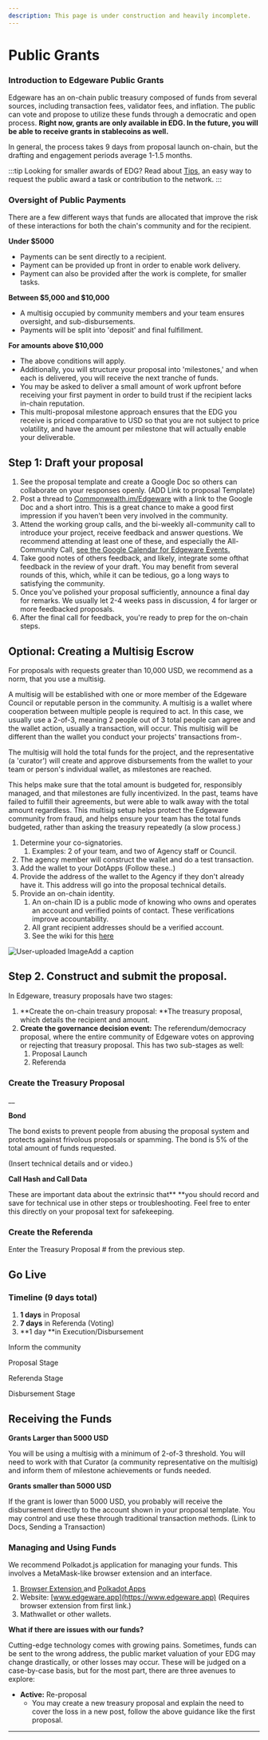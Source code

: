 ```yaml
---
description: This page is under construction and heavily incomplete.
---
```


# Public Grants

### Introduction to Edgeware Public Grants

Edgeware has an on-chain public treasury composed of funds from several sources, including transaction fees, validator fees, and inflation. The public can vote and propose to utilize these funds through a democratic and open process. **Right now, grants are only available in EDG. In the future, you will be able to receive grants in stablecoins as well.**

In general, the process takes 9 days from proposal launch on-chain, but the drafting and engagement periods average 1-1.5 months.

:::tip
Looking for smaller awards of EDG? Read about [Tips,](../edgeware-stack/economics/treasury/tipping-function.md) an easy way to request the public award a task or contribution to the network.
:::

### Oversight of Public Payments

There are a few different ways that funds are allocated that improve the risk of these interactions for both the chain's community and for the recipient.

**Under $5000**

- Payments can be sent directly to a recipient.
- Payment can be provided up front in order to enable work delivery.
- Payment can also be provided after the work is complete, for smaller tasks.

**Between $5,000 and $10,000**

- A multisig occupied by community members and your team ensures oversight, and sub-disbursements.
- Payments will be split into 'deposit' and final fulfillment.

**For amounts above $10,000**

- The above conditions will apply.
- Additionally, you will structure your proposal into 'milestones,' and when each is delivered, you will receive the next tranche of funds.
- You may be asked to deliver a small amount of work upfront before receiving your first payment in order to build trust if the recipient lacks in-chain reputation.
- This multi-proposal milestone approach ensures that the EDG you receive is priced comparative to USD so that you are not subject to price volatility, and have the amount per milestone that will actually enable your deliverable.

## Step 1: Draft your proposal

1. See the proposal template and create a Google Doc so others can collaborate on your responses openly. (ADD Link to proposal Template)
2. Post a thread to [Commonwealth.im/Edgeware](https://www.commonwealth.im/Edgeware) with a link to the Google Doc and a short intro. This is a great chance to make a good first impression if you haven't been very involved in the community.
3. Attend the working group calls, and the bi-weekly all-community call to introduce your project, receive feedback and answer questions. We recommend attending at least one of these, and especially the All-Community Call, [see the Google Calendar for Edgeware Events.](https://calendar.google.com/calendar/u/0/r?cid=Y29tbW9ud2VhbHRoLmltX2loYnM4OTJwcXVidm9ndG9pbTZjMWhmN2NrQGdyb3VwLmNhbGVuZGFyLmdvb2dsZS5jb20)
4. Take good notes of others feedback, and likely, integrate some ofthat feedback in the review of your draft. You may benefit from several rounds of this, which, while it can be tedious, go a long ways to satisfying the community.
5. Once you've polished your proposal sufficiently, announce a final day for remarks. We usually let 2-4 weeks pass in discussion, 4 for larger or more feedbacked proposals.
6. After the final call for feedback, you're ready to prep for the on-chain steps.

## Optional: Creating a Multisig Escrow

For proposals with requests greater than 10,000 USD, we recommend as a norm, that you use a multisig.

A multisig will be established with one or more member of the Edgeware Council or reputable person in the community. A multisig is a wallet where cooperation between multiple people is required to act. In this case, we usually use a 2-of-3, meaning 2 people out of 3 total people can agree and the wallet action, usually a transaction, will occur. This multisig will be different than the wallet you conduct your projects' transactions from-.

The multisig will hold the total funds for the project, and the representative (a 'curator') will create and approve disbursements from the wallet to your team or person's individual wallet, as milestones are reached.

This helps make sure that the total amount is budgeted for, responsibly managed, and that milestones are fully incentivized. In the past, teams have failed to fulfill their agreements, but were able to walk away with the total amount regardless. This multisig setup helps protect the Edgeware community from fraud, and helps ensure your team has the total funds budgeted, rather than asking the treasury repeatedly (a slow process.)

1. Determine your co-signatories.
   1. Examples: 2 of your team, and two of Agency staff or Council.
2. The agency member will construct the wallet and do a test transaction.
3. Add the wallet to your DotApps (Follow these..)
4. Provide the address of the wallet to the Agency if they don't already have it. This address will go into the proposal technical details.
5. Provide an on-chain identity.
   1. An on-chain ID is a public mode of knowing who owns and operates an account and verified points of contact. These verifications improve accountability.
   2. All grant recipient addresses should be a verified account.
   3. See the wiki for this <A HREF = "https://main.edgeware.wiki/quickstart/create-an-edgeware-identity#adding-identities-using-polkadot-js">here</A>

![User-uploaded Image](https://static.slab.com/prod/uploads/9yelyblh/posts/images/Z-3EsqRWHtkoRFFkX28REK3y.png)Add a caption

## Step 2. Construct and submit the proposal.

In Edgeware, treasury proposals have two stages:

1. **Create the on-chain treasury proposal: **The treasury proposal, which details the recipient and amount.
2. **Create the governance decision event:** The referendum/democracy proposal, where the entire community of Edgeware votes on approving or rejecting that treasury proposal. This has two sub-stages as well:
   1. Proposal Launch
   2. Referenda

### Create the Treasury Proposal

\_\_

**Bond**

The bond exists to prevent people from abusing the proposal system and protects against frivolous proposals or spamming. The bond is 5% of the total amount of funds requested.

(Insert technical details and or video.)

**Call Hash and Call Data**

These are important data about the extrinsic that\*\* \*\*you should record and save for technical use in other steps or troubleshooting. Feel free to enter this directly on your proposal text for safekeeping.

### Create the Referenda

Enter the Treasury Proposal # from the previous step.

## Go Live

### Timeline (9 days total)

1. **1 days** in Proposal
2. **7 days** in Referenda (Voting)
3. **1 day **in Execution/Disbursement

Inform the community

Proposal Stage

Referenda Stage

Disbursement Stage

## Receiving the Funds

**Grants Larger than 5000 USD**

You will be using a multisig with a minimum of 2-of-3 threshold. You will need to work with that Curator (a community representative on the multisig) and inform them of milestone achievements or funds needed.

**Grants smaller than 5000 USD**

If the grant is lower than 5000 USD, you probably will receive the disbursement directly to the account shown in your proposal template. You may control and use these through traditional transaction methods. (Link to Docs, Sending a Transaction)

### Managing and Using Funds

We recommend Polkadot.js application for managing your funds. This involves a MetaMask-like browser extension and an interface.

1. [Browser Extension ](https://polkadot.js.org/extension/)and [Polkadot Apps](https://polkadot.js.org/apps/#/explorer)
2. Website: [www.edgeware.app](https://www.edgeware.app) (Requires browser extension from first link.)
3. Mathwallet or other wallets.

**What if there are issues with our funds?**

Cutting-edge technology comes with growing pains. Sometimes, funds can be sent to the wrong address, the public market valuation of your EDG may change drastically, or other losses may occur. These will be judged on a case-by-case basis, but for the most part, there are three avenues to explore:

- **Active:** Re-proposal
  - You may create a new treasury proposal and explain the need to cover the loss in a new post, follow the above guidance like the first proposal.

---
